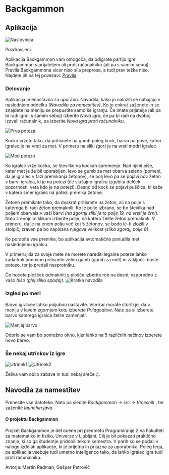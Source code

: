 # Backgammon


## Aplikacija
![Naslovnica](https://i.imgur.com/XYKRe83.png)

Pozdravljeni.

Aplikacija Backgammon vam omogoča, da odigrate partijo igre Backgammon s prijateljem ali proti računalniku (ali pa s samim seboj). 
Pravila Backgammona sicer niso sila preprosa, a tudi prav težka niso. Najdete jih na tej povezavi: [Pravila](https://en.wikipedia.org/wiki/Backgammon#Rules)

### Delovanje

Aplikacija je enostavna za uporabo. Navodila, kako jo naložiti se nahajajo v naslednjem oddelku _(Navodila za namestitev)_. Ko jo enkrat zaženete in se znajdete na meniju se prepustite samo še igranju. Če imate prijatelja (ali pa bi radi igrali s samim seboj) izberite *Nova igra*, če pa bi radi na dvoboj izzvali računalnik, pa izberite *Nova igra proti računalniku*.

![Prva poteza](https://i.imgur.com/i4zRuBD.png)

Kocko vržete tako, da pritisnete na gumb poleg kock, barva pa pove, kateri igralec je na vrsti za met. V primeru na sliki _(gor)_ je na vrsti modri igralec.

![Med potezo](https://i.imgur.com/NC8uJIX.png)

Ko igralec vrže kocko, se številke na kockah spremenjo. Nad njimi piše, kater met je že bil uporabljen, levo se gumb za met obarva zeleno (pomeni, da je igralec v fazi premikanja žetonov), še bolj levo pa se pojavi nov žeton v barvi igralca, ki je na potezi (če slušajno igralca izgubita delček pozornosti, veta kdo je na potezi). Desno od kock se pojavi puščica, ki kaže v katero smer igraec na potezi premika žetone.

Žetone premikate tako, da dvakrat pritisnete na žeton, ali na polje s katerega bi radi žeton premaknili. Ko je polje izbrano, se bo številka nad poljem obarvala v vaši barvi _(na zgornji sliki je to polje 19, na vrsti je črni)_. Nato z enojnim klikom izberite polje, na katero želite žeton premakniti. V primeru, da je na enem polju več kot 5 žetonov, se bodo le-ti zložili v stolpič, zraven pa bo napisana njegova velikost _(slika zgoraj, polje 6)_.

Ko porabite vse premike, bo aplikacija avtomatično ponudila met naslednjemu igralcu. 

V primeru, da za svoje mete ne morete narediti legalne poteze lahko kadarkoli ponovno pritisnete zelen gumb (gumb za met) in zaključili boste potezo, ter jo predali nasprotniku.

Če hočete plošček odmakniti s plošče izberite rob na desni, vzporedno z vašo _hišo_ _(glej sliko spodaj)_. 
![Kratka navodila](https://i.imgur.com/tQAAooY.png)
### Izgled po meri
Barvo igralcev lahko poljubno nastavite.
Vse kar morate storiti je, da v meniju v levem zgornjem kotu izberete *Prilagoditve*. Nato pa si izberete barvo katerega igralca želite zamenjati.

![Menjaj barvo](https://i.imgur.com/8Z5faF6.png)

Odprlo se vam bo pomožno okno, kjer lahko na 5 različnih načinov izberete novo barvo. 

### Še nekaj utrinkov iz igre
![Utrinek1](https://i.imgur.com/uZ6cNrN.png)
![Utrinek2](https://i.imgur.com/lFszg1M.png)

Želiva vam obilo zabave in tudi nekaj sreče :).

## Navodila za namestitev
Prenesite vse datoteke. Nato pa sledite _Backgammon_ -> _src_ -> _Vmesnik_ , ter zaženite _launcher.java_.


#### O projektu Backgammon
Projket Backgammon je del ocene pri predmetu Programiranje 2 na Fakulteti za matematiko in fiziko, Univerze v Ljubljani. 
Cilj je bil pokazati praktično znanje, ki so ga študentje pridobili tekom semestra. V parih so se podali v nalogo izdelati aplikacijo, ki je prijetna in prijazna za uporabnika. Poleg tega, pa aplikacija vsebuje tudi umetno inteligenco tako, da lahko igralec igra tudi proti računalniku.

Avtorja: Martin Radman, Gašper Petrovič


